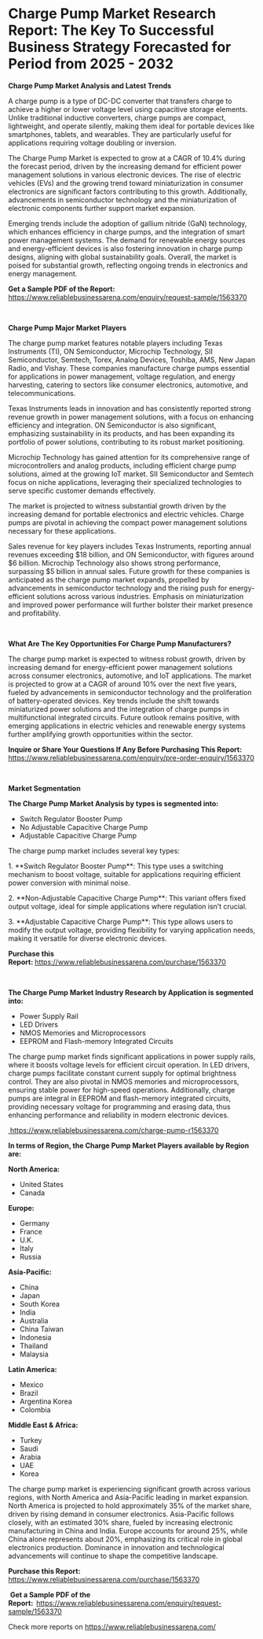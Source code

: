<p><h1>Charge Pump Market Research Report: The Key To Successful Business Strategy Forecasted for Period from 2025 - 2032</h1></p><p><strong>Charge Pump Market Analysis and Latest Trends</strong></p>
<p><p>A charge pump is a type of DC-DC converter that transfers charge to achieve a higher or lower voltage level using capacitive storage elements. Unlike traditional inductive converters, charge pumps are compact, lightweight, and operate silently, making them ideal for portable devices like smartphones, tablets, and wearables. They are particularly useful for applications requiring voltage doubling or inversion.</p><p>The Charge Pump Market is expected to grow at a CAGR of 10.4% during the forecast period, driven by the increasing demand for efficient power management solutions in various electronic devices. The rise of electric vehicles (EVs) and the growing trend toward miniaturization in consumer electronics are significant factors contributing to this growth. Additionally, advancements in semiconductor technology and the miniaturization of electronic components further support market expansion. </p><p>Emerging trends include the adoption of gallium nitride (GaN) technology, which enhances efficiency in charge pumps, and the integration of smart power management systems. The demand for renewable energy sources and energy-efficient devices is also fostering innovation in charge pump designs, aligning with global sustainability goals. Overall, the market is poised for substantial growth, reflecting ongoing trends in electronics and energy management.</p></p>
<p><strong>Get a Sample PDF of the Report:&nbsp;</strong> <a href="https://www.reliablebusinessarena.com/enquiry/request-sample/1563370?utm_campaign=3504&utm_medium=2&utm_source=Github&utm_content=ia&utm_term=11042025&utm_id=charge-pump">https://www.reliablebusinessarena.com/enquiry/request-sample/1563370</a></p>
<p>&nbsp;</p>
<p><strong>Charge Pump Major Market Players</strong></p>
<p><p>The charge pump market features notable players including Texas Instruments (TI), ON Semiconductor, Microchip Technology, SII Semiconductor, Semtech, Torex, Analog Devices, Toshiba, AMS, New Japan Radio, and Vishay. These companies manufacture charge pumps essential for applications in power management, voltage regulation, and energy harvesting, catering to sectors like consumer electronics, automotive, and telecommunications.</p><p>Texas Instruments leads in innovation and has consistently reported strong revenue growth in power management solutions, with a focus on enhancing efficiency and integration. ON Semiconductor is also significant, emphasizing sustainability in its products, and has been expanding its portfolio of power solutions, contributing to its robust market positioning.</p><p>Microchip Technology has gained attention for its comprehensive range of microcontrollers and analog products, including efficient charge pump solutions, aimed at the growing IoT market. SII Semiconductor and Semtech focus on niche applications, leveraging their specialized technologies to serve specific customer demands effectively.</p><p>The market is projected to witness substantial growth driven by the increasing demand for portable electronics and electric vehicles. Charge pumps are pivotal in achieving the compact power management solutions necessary for these applications.</p><p>Sales revenue for key players includes Texas Instruments, reporting annual revenues exceeding $18 billion, and ON Semiconductor, with figures around $6 billion. Microchip Technology also shows strong performance, surpassing $5 billion in annual sales. Future growth for these companies is anticipated as the charge pump market expands, propelled by advancements in semiconductor technology and the rising push for energy-efficient solutions across various industries. Emphasis on miniaturization and improved power performance will further bolster their market presence and profitability.</p></p>
<p>&nbsp;</p>
<p><strong>What Are The Key Opportunities For Charge Pump Manufacturers?</strong></p>
<p><p>The charge pump market is expected to witness robust growth, driven by increasing demand for energy-efficient power management solutions across consumer electronics, automotive, and IoT applications. The market is projected to grow at a CAGR of around 10% over the next five years, fueled by advancements in semiconductor technology and the proliferation of battery-operated devices. Key trends include the shift towards miniaturized power solutions and the integration of charge pumps in multifunctional integrated circuits. Future outlook remains positive, with emerging applications in electric vehicles and renewable energy systems further amplifying growth opportunities within the sector.</p></p>
<p><strong>Inquire or Share Your Questions If Any Before Purchasing This Report:</strong> <a href="https://www.reliablebusinessarena.com/enquiry/pre-order-enquiry/1563370?utm_campaign=3504&utm_medium=2&utm_source=Github&utm_content=ia&utm_term=11042025&utm_id=charge-pump">https://www.reliablebusinessarena.com/enquiry/pre-order-enquiry/1563370</a></p>
<p>&nbsp;</p>
<p><strong>Market Segmentation</strong></p>
<p><strong>The Charge Pump Market Analysis by types is segmented into:</strong></p>
<p><ul><li>Switch Regulator Booster Pump</li><li>No Adjustable Capacitive Charge Pump</li><li>Adjustable Capacitive Charge Pump</li></ul></p>
<p><p>The charge pump market includes several key types: </p><p>1. **Switch Regulator Booster Pump**: This type uses a switching mechanism to boost voltage, suitable for applications requiring efficient power conversion with minimal noise.</p><p>  </p><p>2. **Non-Adjustable Capacitive Charge Pump**: This variant offers fixed output voltage, ideal for simple applications where regulation isn’t crucial.</p><p>3. **Adjustable Capacitive Charge Pump**: This type allows users to modify the output voltage, providing flexibility for varying application needs, making it versatile for diverse electronic devices.</p></p>
<p><strong>Purchase this Report:&nbsp;</strong><a href="https://www.reliablebusinessarena.com/purchase/1563370?utm_campaign=3504&utm_medium=2&utm_source=Github&utm_content=ia&utm_term=11042025&utm_id=charge-pump">https://www.reliablebusinessarena.com/purchase/1563370</a></p>
<p>&nbsp;</p>
<p><strong>The Charge Pump Market Industry Research by Application is segmented into:</strong></p>
<p><ul><li>Power Supply Rail</li><li>LED Drivers</li><li>NMOS Memories and Microprocessors</li><li>EEPROM and Flash-memory Integrated Circuits</li></ul></p>
<p><p>The charge pump market finds significant applications in power supply rails, where it boosts voltage levels for efficient circuit operation. In LED drivers, charge pumps facilitate constant current supply for optimal brightness control. They are also pivotal in NMOS memories and microprocessors, ensuring stable power for high-speed operations. Additionally, charge pumps are integral in EEPROM and flash-memory integrated circuits, providing necessary voltage for programming and erasing data, thus enhancing performance and reliability in modern electronic devices.</p></p>
<p><a href="https://www.reliablebusinessarena.com/charge-pump-r1563370?utm_campaign=3504&utm_medium=2&utm_source=Github&utm_content=ia&utm_term=11042025&utm_id=charge-pump">&nbsp;https://www.reliablebusinessarena.com/charge-pump-r1563370</a></p>
<p><strong>In terms of Region, the Charge Pump Market Players available by Region are:</strong></p>
<p>
    <p> <strong> North America: </strong>
        <ul>
            <li>United States</li>
            <li>Canada</li>
        </ul>
        </p> 
    <p> <strong> Europe: </strong>
        <ul>
            <li>Germany</li>
            <li>France</li>
            <li>U.K.</li>
            <li>Italy</li>
            <li>Russia</li>
        </ul>
        </p> 
    <p> <strong> Asia-Pacific: </strong>
        <ul>
            <li>China</li>
            <li>Japan</li>
            <li>South Korea</li>
            <li>India</li>
            <li>Australia</li>
            <li>China Taiwan</li>
            <li>Indonesia</li>
            <li>Thailand</li>
            <li>Malaysia</li>
        </ul>
        </p> 
    <p> <strong> Latin America: </strong>
        <ul>
            <li>Mexico</li>
            <li>Brazil</li>
            <li>Argentina Korea</li>
            <li>Colombia</li>
        </ul>
        </p> 
    <p> <strong> Middle East & Africa: </strong>
        <ul>
            <li>Turkey</li>
            <li>Saudi</li>
            <li>Arabia</li>
            <li>UAE</li>
            <li>Korea</li>
        </ul>
    </p>
    </p>
<p><p>The charge pump market is experiencing significant growth across various regions, with North America and Asia-Pacific leading in market expansion. North America is projected to hold approximately 35% of the market share, driven by rising demand in consumer electronics. Asia-Pacific follows closely, with an estimated 30% share, fueled by increasing electronic manufacturing in China and India. Europe accounts for around 25%, while China alone represents about 20%, emphasizing its critical role in global electronics production. Dominance in innovation and technological advancements will continue to shape the competitive landscape.</p></p>
<p><strong>Purchase this Report: </strong><a href="https://www.reliablebusinessarena.com/purchase/1563370?utm_campaign=3504&utm_medium=2&utm_source=Github&utm_content=ia&utm_term=11042025&utm_id=charge-pump">https://www.reliablebusinessarena.com/purchase/1563370</a></p>
<p>&nbsp;<strong>Get a Sample PDF of the Report:&nbsp;&nbsp;</strong><a href="https://www.reliablebusinessarena.com/enquiry/request-sample/1563370?utm_campaign=3504&utm_medium=2&utm_source=Github&utm_content=ia&utm_term=11042025&utm_id=charge-pump">https://www.reliablebusinessarena.com/enquiry/request-sample/1563370</a></p>
<p><strong></strong></p>
<p>Check more reports on <a href="https://www.reliablebusinessarena.com/?utm_campaign=3504&utm_medium=2&utm_source=Github&utm_content=ia&utm_term=11042025&utm_id=charge-pump">https://www.reliablebusinessarena.com/</a></p>